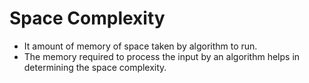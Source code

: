 # Space Complexity

- It amount of memory of space taken by algorithm to run.
- The memory required to process the input by an algorithm helps in determining the space complexity.
